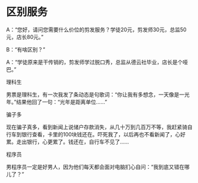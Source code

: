 # 区别服务

A：“您好，请问您需要什么价位的剪发服务？学徒20元，剪发师30元，总监50元，店长80元。” 

B：“有啥区别？” 

A：“学徒原来是干传销的，剪发师学过脱口秀，总监从德云社毕业，店长是个哑巴。” 

理科生 

男票是理科生，有一次我发了条动态是句歌词：“你让我有多想念，一天像是一光年。”结果他回了一句：“光年是距离单位……” 

骗子多 

现在骗子真多，看到新闻上说储户存款消失，从几十万到几百万不等，我赶紧骑自行车到银行查看，卡里的100块钱还在。吓死我了，以后再也不看新闻了，心好累。走出银行，心更累了。钱还在，自行车不见了…… 

程序员 

男程序员一定是好男人，因为他们每天都会面对电脑扪心自问：“我到底又错在哪儿了？”